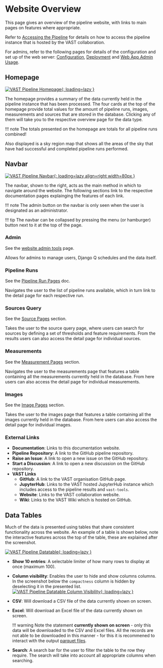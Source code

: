 # Website Overview

This page gives an overview of the pipeline website, with links to main pages on features where appropriate.

Refer to [Accessing the Pipeline](../using/access.md) for details on how to access the pipeline instance that is hosted by the VAST collaboration.

For admins, refer to the following pages for details of the configuration and set up of the web server: [Configuration](../quickstart/configuration.md), [Deployment](../quickstart/deployment.md) and [Web App Admin Usage](../adminusage/app.md).

## Homepage

[![VAST Pipeline Homepage](../img/homepage.png){: loading=lazy }](../img/homepage.png)

The homepage provides a summary of the data currently held in the pipeline instance that has been processed. The four cards at the top of the homepage provide total values
for the amount of pipeline runs, images, measurements and sources that are stored in the database. Clicking any of them will take you to the respective overview page for the data type.

!!! note
    The totals presented on the homepage are totals for all pipeline runs combined!

Also displayed is a sky region map that shows all the areas of the sky that have had successful and completed pipeline runs performed.


## Navbar

[![VAST Pipeline Navbar](../img/navbar.png){: loading=lazy align=right width=80px }](../img/navbar.png)

The navbar, shown to the right, acts as the main method in which to navigate around the website.
The following sections link to the respective documentation pages explainging the features of each link.

!!! note
    The admin button on the navbar is only seen when the user is designated as an administrator.

!!! tip
    The navbar can be collapsed by pressing the menu (or hamburger) button next to it at the top of the page.

### Admin

See the [website admin tools](admintools.md) page.

Allows for admins to manage users, Django Q schedules and the data itself.

### Pipeline Runs

See the [Pipeline Run Pages](runpages.md) doc.

Navigates the user to the list of pipeline runs available, which in turn link to the detail page for each respective run.

### Sources Query

See the [Source Pages](sourcepages.md) section.

Takes the user to the source query page, where users can search for sources by defining a set of thresholds and feature requirements. 
From the results users can also access the detail page for individual sources.

### Measurements

See the [Measurement Pages](measurementpages.md) section.

Navigates the user to the measurements page that features a table containing all the measurements currently held in the database. 
From here users can also access the detail page for individual measurements.

### Images

See the [Image Pages](imagepages.md) section.

Takes the user to the images page that features a table containing all the images currently held in the database. 
From here users can also access the detail page for individual images.

### External Links

* **Documentation**: Links to this documentation website.
* **Pipeline Repository**: A link to the GitHub pipeline repository.
* **Raise an Issue**: A link to open a new issue on the GitHub repository.
* **Start a Discussion**: A link to open a new discussion on the GitHub repository.
* **VAST Links**
    - **GitHub**: A link to the VAST organisation GitHub page.
    - **JupyterHub**: Links to the VAST hosted JupyterHub instance which includes access to the pipeline results and `vast-tools`.
    - **Website**: Links to the VAST collaboration website.
    - **Wiki**: Links to the VAST Wiki which is hosted on GitHub.

## Data Tables

Much of the data is presented using tables that share consistent functionality across the website. 
An example of a table is shown below, note the interactive features across the top of the table, these are explained after the screenshot.

[![VAST Pipeline Datatable](../img/datatables.png){: loading=lazy }](../img/datatables.png)

* **Show 10 entries**: A selectable limiter of how many rows to display at once (maximum 100).
* **Column visibility**: Enables the user to hide and show columns columns. In the screenshot below the `compactness` column is hidden by deselecting it in the presented list. 
    [![VAST Pipeline Datatable Column Visibility](../img/datatables-colvis.png){: loading=lazy }](../img/datatables-colvis.png)
* **CSV**: Will download a CSV file of the data currently shown on screen.
* **Excel**: Will download an Excel file of the data currently shown on screen.

    !!! warning
        Note the statement **currently shown on screen** - only this data will be downloaded to the CSV and Excel files. All the records are not able to be downloaded
        in this manner - for this it is recommened to interact with the output [parquet files](../outputs/outputs.md).
        
* **Search**: A search bar for the user to filter the table to the row they require. The search will take into account all appropriate columns when searching.
